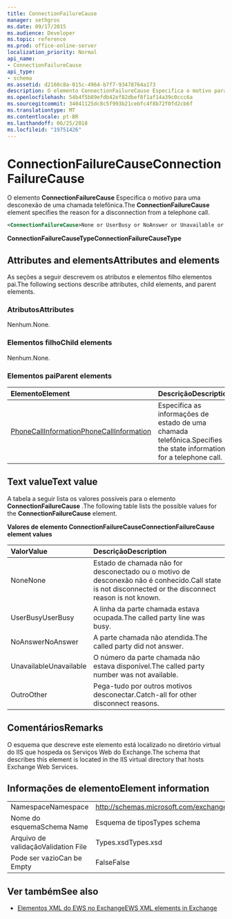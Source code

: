 ```yaml
---
title: ConnectionFailureCause
manager: sethgros
ms.date: 09/17/2015
ms.audience: Developer
ms.topic: reference
ms.prod: office-online-server
localization_priority: Normal
api_name:
- ConnectionFailureCause
api_type:
- schema
ms.assetid: d2160c8a-015c-4964-b7f7-93478764a173
description: O elemento ConnectionFailureCause Especifica o motivo para uma desconexão de uma chamada telefônica.
ms.openlocfilehash: 54b4f5b89efdb42ef82dbef8f1af14a39c0ccc6a
ms.sourcegitcommit: 34041125dc8c5f993b21cebfc4f8b72f0fd2cb6f
ms.translationtype: MT
ms.contentlocale: pt-BR
ms.lasthandoff: 06/25/2018
ms.locfileid: "19751426"
---
```

# <a name="connectionfailurecause"></a><span data-ttu-id="28e5e-103">ConnectionFailureCause</span><span class="sxs-lookup"><span data-stu-id="28e5e-103">ConnectionFailureCause</span></span>

<span data-ttu-id="28e5e-104">O elemento **ConnectionFailureCause** Especifica o motivo para uma desconexão de uma chamada telefônica.</span><span class="sxs-lookup"><span data-stu-id="28e5e-104">The **ConnectionFailureCause** element specifies the reason for a disconnection from a telephone call.</span></span> 
  
```xml
<ConnectionFailureCause>None or UserBusy or NoAnswer or Unavailable or Other</ConnectionFailureCause>
```

 <span data-ttu-id="28e5e-105">**ConnectionFailureCauseType**</span><span class="sxs-lookup"><span data-stu-id="28e5e-105">**ConnectionFailureCauseType**</span></span>
## <a name="attributes-and-elements"></a><span data-ttu-id="28e5e-106">Attributes and elements</span><span class="sxs-lookup"><span data-stu-id="28e5e-106">Attributes and elements</span></span>

<span data-ttu-id="28e5e-107">As seções a seguir descrevem os atributos e elementos filho elementos pai.</span><span class="sxs-lookup"><span data-stu-id="28e5e-107">The following sections describe attributes, child elements, and parent elements.</span></span>
  
### <a name="attributes"></a><span data-ttu-id="28e5e-108">Atributos</span><span class="sxs-lookup"><span data-stu-id="28e5e-108">Attributes</span></span>

<span data-ttu-id="28e5e-109">Nenhum.</span><span class="sxs-lookup"><span data-stu-id="28e5e-109">None.</span></span>
  
### <a name="child-elements"></a><span data-ttu-id="28e5e-110">Elementos filho</span><span class="sxs-lookup"><span data-stu-id="28e5e-110">Child elements</span></span>

<span data-ttu-id="28e5e-111">Nenhum.</span><span class="sxs-lookup"><span data-stu-id="28e5e-111">None.</span></span>
  
### <a name="parent-elements"></a><span data-ttu-id="28e5e-112">Elementos pai</span><span class="sxs-lookup"><span data-stu-id="28e5e-112">Parent elements</span></span>

|<span data-ttu-id="28e5e-113">**Elemento**</span><span class="sxs-lookup"><span data-stu-id="28e5e-113">**Element**</span></span>|<span data-ttu-id="28e5e-114">**Descrição**</span><span class="sxs-lookup"><span data-stu-id="28e5e-114">**Description**</span></span>|
|:-----|:-----|
|[<span data-ttu-id="28e5e-115">PhoneCallInformation</span><span class="sxs-lookup"><span data-stu-id="28e5e-115">PhoneCallInformation</span></span>](phonecallinformation.md) <br/> |<span data-ttu-id="28e5e-116">Especifica as informações de estado de uma chamada telefônica.</span><span class="sxs-lookup"><span data-stu-id="28e5e-116">Specifies the state information for a telephone call.</span></span>  <br/> |
   
## <a name="text-value"></a><span data-ttu-id="28e5e-117">Text value</span><span class="sxs-lookup"><span data-stu-id="28e5e-117">Text value</span></span>

<span data-ttu-id="28e5e-118">A tabela a seguir lista os valores possíveis para o elemento **ConnectionFailureCause** .</span><span class="sxs-lookup"><span data-stu-id="28e5e-118">The following table lists the possible values for the **ConnectionFailureCause** element.</span></span> 
  
<span data-ttu-id="28e5e-119">**Valores de elemento ConnectionFailureCause**</span><span class="sxs-lookup"><span data-stu-id="28e5e-119">**ConnectionFailureCause element values**</span></span>

|<span data-ttu-id="28e5e-120">**Valor**</span><span class="sxs-lookup"><span data-stu-id="28e5e-120">**Value**</span></span>|<span data-ttu-id="28e5e-121">**Descrição**</span><span class="sxs-lookup"><span data-stu-id="28e5e-121">**Description**</span></span>|
|:-----|:-----|
|<span data-ttu-id="28e5e-122">None</span><span class="sxs-lookup"><span data-stu-id="28e5e-122">None</span></span>  <br/> |<span data-ttu-id="28e5e-123">Estado de chamada não for desconectado ou o motivo de desconexão não é conhecido.</span><span class="sxs-lookup"><span data-stu-id="28e5e-123">Call state is not disconnected or the disconnect reason is not known.</span></span>  <br/> |
|<span data-ttu-id="28e5e-124">UserBusy</span><span class="sxs-lookup"><span data-stu-id="28e5e-124">UserBusy</span></span>  <br/> |<span data-ttu-id="28e5e-125">A linha da parte chamada estava ocupada.</span><span class="sxs-lookup"><span data-stu-id="28e5e-125">The called party line was busy.</span></span>  <br/> |
|<span data-ttu-id="28e5e-126">NoAnswer</span><span class="sxs-lookup"><span data-stu-id="28e5e-126">NoAnswer</span></span>  <br/> |<span data-ttu-id="28e5e-127">A parte chamada não atendida.</span><span class="sxs-lookup"><span data-stu-id="28e5e-127">The called party did not answer.</span></span>  <br/> |
|<span data-ttu-id="28e5e-128">Unavailable</span><span class="sxs-lookup"><span data-stu-id="28e5e-128">Unavailable</span></span>  <br/> |<span data-ttu-id="28e5e-129">O número da parte chamada não estava disponível.</span><span class="sxs-lookup"><span data-stu-id="28e5e-129">The called party number was not available.</span></span>  <br/> |
|<span data-ttu-id="28e5e-130">Outro</span><span class="sxs-lookup"><span data-stu-id="28e5e-130">Other</span></span>  <br/> |<span data-ttu-id="28e5e-131">Pega-tudo por outros motivos desconectar.</span><span class="sxs-lookup"><span data-stu-id="28e5e-131">Catch-all for other disconnect reasons.</span></span>  <br/> |
   
## <a name="remarks"></a><span data-ttu-id="28e5e-132">Comentários</span><span class="sxs-lookup"><span data-stu-id="28e5e-132">Remarks</span></span>

<span data-ttu-id="28e5e-133">O esquema que descreve este elemento está localizado no diretório virtual do IIS que hospeda os Serviços Web do Exchange.</span><span class="sxs-lookup"><span data-stu-id="28e5e-133">The schema that describes this element is located in the IIS virtual directory that hosts Exchange Web Services.</span></span>
  
## <a name="element-information"></a><span data-ttu-id="28e5e-134">Informações de elemento</span><span class="sxs-lookup"><span data-stu-id="28e5e-134">Element information</span></span>

|||
|:-----|:-----|
|<span data-ttu-id="28e5e-135">Namespace</span><span class="sxs-lookup"><span data-stu-id="28e5e-135">Namespace</span></span>  <br/> |http://schemas.microsoft.com/exchange/services/2006/types  <br/> |
|<span data-ttu-id="28e5e-136">Nome do esquema</span><span class="sxs-lookup"><span data-stu-id="28e5e-136">Schema Name</span></span>  <br/> |<span data-ttu-id="28e5e-137">Esquema de tipos</span><span class="sxs-lookup"><span data-stu-id="28e5e-137">Types schema</span></span>  <br/> |
|<span data-ttu-id="28e5e-138">Arquivo de validação</span><span class="sxs-lookup"><span data-stu-id="28e5e-138">Validation File</span></span>  <br/> |<span data-ttu-id="28e5e-139">Types.xsd</span><span class="sxs-lookup"><span data-stu-id="28e5e-139">Types.xsd</span></span>  <br/> |
|<span data-ttu-id="28e5e-140">Pode ser vazio</span><span class="sxs-lookup"><span data-stu-id="28e5e-140">Can be Empty</span></span>  <br/> |<span data-ttu-id="28e5e-141">False</span><span class="sxs-lookup"><span data-stu-id="28e5e-141">False</span></span>  <br/> |
   
## <a name="see-also"></a><span data-ttu-id="28e5e-142">Ver também</span><span class="sxs-lookup"><span data-stu-id="28e5e-142">See also</span></span>



- [<span data-ttu-id="28e5e-143">Elementos XML do EWS no Exchange</span><span class="sxs-lookup"><span data-stu-id="28e5e-143">EWS XML elements in Exchange</span></span>](ews-xml-elements-in-exchange.md)

